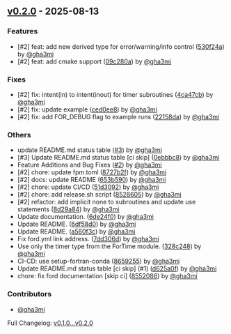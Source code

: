 ## [v0.2.0](https://github.com/gha3mi/fordebug/compare/v0.1.0...v0.2.0) - 2025-08-13


### Features

* [#2] feat: add new derived type for error/warning/info control ([530f24a](https://github.com/gha3mi/fordebug/commit/530f24ab73e26c4ca888a0fbdca1ee3158bbd65f)) by [@gha3mi](https://github.com/gha3mi)
* [#2] feat: add cmake support ([09c280a](https://github.com/gha3mi/fordebug/commit/09c280afbfaad972cfde8338f9964e8fb11b6a8d)) by [@gha3mi](https://github.com/gha3mi)

### Fixes

* [#2] fix: intent(in) to intent(inout) for timer subroutines ([4ca47cb](https://github.com/gha3mi/fordebug/commit/4ca47cbfd21190fcba7fb222e4eb5b589c9835ff)) by [@gha3mi](https://github.com/gha3mi)
* [#2] fix: update example ([ced0ee8](https://github.com/gha3mi/fordebug/commit/ced0ee8ba42e8849b6f14e1e2b7aa6f1e3564eb9)) by [@gha3mi](https://github.com/gha3mi)
* [#2] fix: add FOR_DEBUG flag to example runs ([22158da](https://github.com/gha3mi/fordebug/commit/22158daeee56ac3be6aaf6843b392fb67636aa9f)) by [@gha3mi](https://github.com/gha3mi)

### Others

* update README.md status table ([#3](https://github.com/gha3mi/fordebug/pull/3)) by [@gha3mi](https://github.com/gha3mi)
* [#3] Update README.md status table [ci skip] ([0ebbbc8](https://github.com/gha3mi/fordebug/commit/0ebbbc8c047ab4b5b5a0ea21ccd771e47f2307e8)) by [@gha3mi](https://github.com/gha3mi)
* Feature Additions and Bug Fixes ([#2](https://github.com/gha3mi/fordebug/pull/2)) by [@gha3mi](https://github.com/gha3mi)
* [#2] chore: update fpm.toml ([8727b2f](https://github.com/gha3mi/fordebug/commit/8727b2f4204479188d59e811013621dca578aa0d)) by [@gha3mi](https://github.com/gha3mi)
* [#2] docs: update README ([653b590](https://github.com/gha3mi/fordebug/commit/653b590ee7871e5db201b7b6cb27dc59d8ec2822)) by [@gha3mi](https://github.com/gha3mi)
* [#2] chore: update CI/CD ([51d3092](https://github.com/gha3mi/fordebug/commit/51d30924e526d9c7808ca5cd93f9c2b2483ef6e0)) by [@gha3mi](https://github.com/gha3mi)
* [#2] chore: add release.sh script ([8528605](https://github.com/gha3mi/fordebug/commit/8528605dbdcb3132b089374b31842f123905e4a7)) by [@gha3mi](https://github.com/gha3mi)
* [#2] refactor: add implicit none to subroutines and update use statements ([8d29a84](https://github.com/gha3mi/fordebug/commit/8d29a84f08456f16c08eb13ac45bb8cde8f740a8)) by [@gha3mi](https://github.com/gha3mi)
* Update documentation. ([6de24f0](https://github.com/gha3mi/fordebug/commit/6de24f0caec6adbe05e2a7374c11bef5872a1246)) by [@gha3mi](https://github.com/gha3mi)
* Update README. ([6df58d0](https://github.com/gha3mi/fordebug/commit/6df58d0e8accfcfb6b31b586dca069e911ff8580)) by [@gha3mi](https://github.com/gha3mi)
* Update README. ([a560f3c](https://github.com/gha3mi/fordebug/commit/a560f3c0820ea4062f739fcf9c205057640d7404)) by [@gha3mi](https://github.com/gha3mi)
* Fix ford.yml link address. ([7dd306d](https://github.com/gha3mi/fordebug/commit/7dd306d2bd55880f8c25c1e4208020397827adad)) by [@gha3mi](https://github.com/gha3mi)
* Use only the timer type from the ForTime module. ([328c248](https://github.com/gha3mi/fordebug/commit/328c2480ba8e3f7b4e531192afe5e9b7d1f53aaf)) by [@gha3mi](https://github.com/gha3mi)
* CI-CD: use setup-fortran-conda ([8659255](https://github.com/gha3mi/fordebug/commit/86592557b7e37ff4068c48a10cea1d7dbb40988c)) by [@gha3mi](https://github.com/gha3mi)
* Update README.md status table [ci skip] (#1) ([d625a0f](https://github.com/gha3mi/fordebug/commit/d625a0f01158332cb821553e944083d6d2970bdb)) by [@gha3mi](https://github.com/gha3mi)
* chore: fix ford documentation [skip ci] ([8552086](https://github.com/gha3mi/fordebug/commit/8552086240057603976fb149d366ea60a4eed3a9)) by [@gha3mi](https://github.com/gha3mi)


### Contributors
- [@gha3mi](https://github.com/gha3mi)



Full Changelog: [v0.1.0...v0.2.0](https://github.com/gha3mi/fordebug/compare/v0.1.0...v0.2.0)


